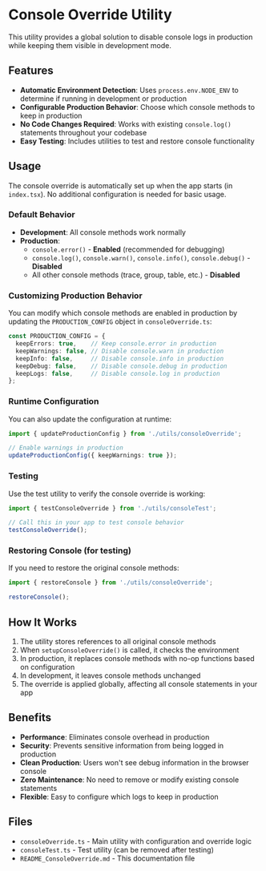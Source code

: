 # Console Override Utility

This utility provides a global solution to disable console logs in production while keeping them visible in development mode.

## Features

- **Automatic Environment Detection**: Uses `process.env.NODE_ENV` to determine if running in development or production
- **Configurable Production Behavior**: Choose which console methods to keep in production
- **No Code Changes Required**: Works with existing `console.log()` statements throughout your codebase
- **Easy Testing**: Includes utilities to test and restore console functionality

## Usage

The console override is automatically set up when the app starts (in `index.tsx`). No additional configuration is needed for basic usage.

### Default Behavior

- **Development**: All console methods work normally
- **Production**: 
  - `console.error()` - **Enabled** (recommended for debugging)
  - `console.log()`, `console.warn()`, `console.info()`, `console.debug()` - **Disabled**
  - All other console methods (trace, group, table, etc.) - **Disabled**

### Customizing Production Behavior

You can modify which console methods are enabled in production by updating the `PRODUCTION_CONFIG` object in `consoleOverride.ts`:

```typescript
const PRODUCTION_CONFIG = {
  keepErrors: true,    // Keep console.error in production
  keepWarnings: false, // Disable console.warn in production
  keepInfo: false,     // Disable console.info in production
  keepDebug: false,    // Disable console.debug in production
  keepLogs: false,     // Disable console.log in production
};
```

### Runtime Configuration

You can also update the configuration at runtime:

```typescript
import { updateProductionConfig } from './utils/consoleOverride';

// Enable warnings in production
updateProductionConfig({ keepWarnings: true });
```

### Testing

Use the test utility to verify the console override is working:

```typescript
import { testConsoleOverride } from './utils/consoleTest';

// Call this in your app to test console behavior
testConsoleOverride();
```

### Restoring Console (for testing)

If you need to restore the original console methods:

```typescript
import { restoreConsole } from './utils/consoleOverride';

restoreConsole();
```

## How It Works

1. The utility stores references to all original console methods
2. When `setupConsoleOverride()` is called, it checks the environment
3. In production, it replaces console methods with no-op functions based on configuration
4. In development, it leaves console methods unchanged
5. The override is applied globally, affecting all console statements in your app

## Benefits

- **Performance**: Eliminates console overhead in production
- **Security**: Prevents sensitive information from being logged in production
- **Clean Production**: Users won't see debug information in the browser console
- **Zero Maintenance**: No need to remove or modify existing console statements
- **Flexible**: Easy to configure which logs to keep in production

## Files

- `consoleOverride.ts` - Main utility with configuration and override logic
- `consoleTest.ts` - Test utility (can be removed after testing)
- `README_ConsoleOverride.md` - This documentation file

